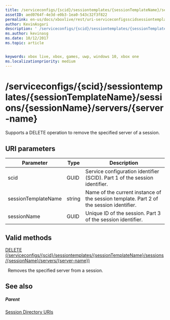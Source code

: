 ```yaml
---
title: /serviceconfigs/{scid}/sessiontemplates/{sessionTemplateName}/sessions/{sessionName}/servers/{server-name}
assetID: aed0764f-4e3d-e0b3-1ea0-543c32f3f822
permalink: en-us/docs/xboxlive/rest/uri-serviceconfigsscidsessiontemplatessessiontemplatenamesessionnamemembersservername.html
author: KevinAsgari
description: ' /serviceconfigs/{scid}/sessiontemplates/{sessionTemplateName}/sessions/{sessionName}/servers/{server-name}'
ms.author: kevinasg
ms.date: 10/12/2017
ms.topic: article


keywords: xbox live, xbox, games, uwp, windows 10, xbox one
ms.localizationpriority: medium
---
```



# /serviceconfigs/{scid}/sessiontemplates/{sessionTemplateName}/sessions/{sessionName}/servers/{server-name}
Supports a DELETE operation to remove the specified server of a session.
<a id="ID4EO"></a>


## URI parameters

| Parameter| Type| Description|
| --- | --- | --- |
| scid| GUID| Service configuration identifier (SCID). Part 1 of the session identifier.|
| sessionTemplateName| string| Name of the current instance of the session template. Part 2 of the session identifier.|
| sessionName| GUID| Unique ID of the session. Part 3 of the session identifier.| 

<a id="ID4E3B"></a>


## Valid methods

[DELETE (/serviceconfigs/{scid}/sessiontemplates/{sessionTemplateName}/sessions/{sessionName}/servers/{server-name})](uri-serviceconfigsscidsessiontemplatessessiontemplatenamesessionnamemembersservernamedelete.md)

&nbsp;&nbsp;Removes the specified server from a session.

<a id="ID4EGC"></a>


## See also

<a id="ID4EIC"></a>


##### Parent

[Session Directory URIs](atoc-reference-sessiondirectory.md)
